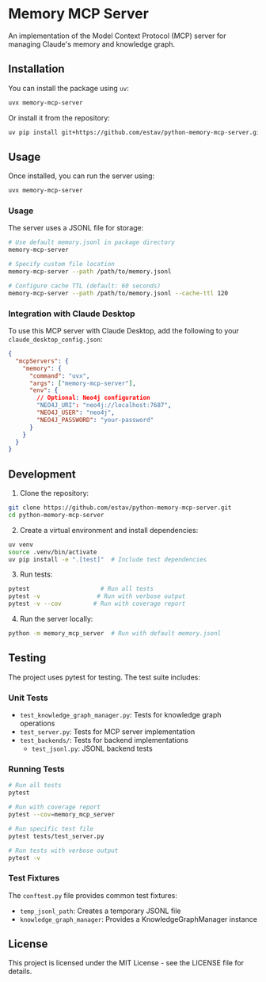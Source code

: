 # Memory MCP Server

An implementation of the Model Context Protocol (MCP) server for managing Claude's memory and knowledge graph.

## Installation

You can install the package using `uv`:

```bash
uvx memory-mcp-server
```

Or install it from the repository:

```bash
uv pip install git+https://github.com/estav/python-memory-mcp-server.git
```

## Usage

Once installed, you can run the server using:

```bash
uvx memory-mcp-server
```

### Usage

The server uses a JSONL file for storage:

```bash
# Use default memory.jsonl in package directory
memory-mcp-server

# Specify custom file location
memory-mcp-server --path /path/to/memory.jsonl

# Configure cache TTL (default: 60 seconds)
memory-mcp-server --path /path/to/memory.jsonl --cache-ttl 120
```

### Integration with Claude Desktop

To use this MCP server with Claude Desktop, add the following to your `claude_desktop_config.json`:

```json
{
  "mcpServers": {
    "memory": {
      "command": "uvx",
      "args": ["memory-mcp-server"],
      "env": {
        // Optional: Neo4j configuration
        "NEO4J_URI": "neo4j://localhost:7687",
        "NEO4J_USER": "neo4j",
        "NEO4J_PASSWORD": "your-password"
      }
    }
  }
}
```

## Development

1. Clone the repository:
```bash
git clone https://github.com/estav/python-memory-mcp-server.git
cd python-memory-mcp-server
```

2. Create a virtual environment and install dependencies:
```bash
uv venv
source .venv/bin/activate
uv pip install -e ".[test]"  # Include test dependencies
```

3. Run tests:
```bash
pytest                    # Run all tests
pytest -v                # Run with verbose output
pytest -v --cov         # Run with coverage report
```

4. Run the server locally:
```bash
python -m memory_mcp_server  # Run with default memory.jsonl
```

## Testing

The project uses pytest for testing. The test suite includes:

### Unit Tests
- `test_knowledge_graph_manager.py`: Tests for knowledge graph operations
- `test_server.py`: Tests for MCP server implementation
- `test_backends/`: Tests for backend implementations
  - `test_jsonl.py`: JSONL backend tests

### Running Tests
```bash
# Run all tests
pytest

# Run with coverage report
pytest --cov=memory_mcp_server

# Run specific test file
pytest tests/test_server.py

# Run tests with verbose output
pytest -v
```

### Test Fixtures
The `conftest.py` file provides common test fixtures:
- `temp_jsonl_path`: Creates a temporary JSONL file
- `knowledge_graph_manager`: Provides a KnowledgeGraphManager instance

## License

This project is licensed under the MIT License - see the LICENSE file for details.